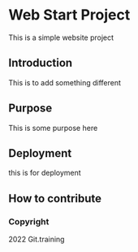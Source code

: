 # Web Start Project

This is a simple website project

## Introduction

This is to add something different

## Purpose

This is some purpose here

## Deployment

this is for deployment

## How to contribute

### Copyright

2022 Git.training
